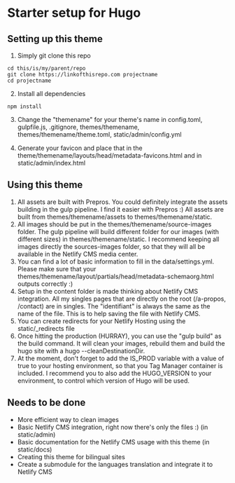# Starter setup for Hugo

## Setting up this theme

1) Simply git clone this repo

```
cd this/is/my/parent/repo
git clone https://linkofthisrepo.com projectname
cd projectname
```

2) Install all dependencies

```
npm install
```

3) Change the "themename" for your theme's name in config.toml, gulpfile.js, .gitignore, themes/themename, themes/themename/theme.toml, static/admin/config.yml

4) Generate your favicon and place that in the theme/themename/layouts/head/metadata-favicons.html and in static/admin/index.html

## Using this theme

1) All assets are built with Prepros. You could definitely integrate the assets building in the gulp pipeline. I find it easier with Prepros :) All assets are built from themes/themename/assets to themes/themename/static.
2) All images should be put in the themes/themename/source-images folder. The gulp pipeline will build different folder for our images (with different sizes) in themes/themename/static. I recommend keeping all images directly the sources-images folder, so that they will all be available in the Netlify CMS media center. 
3) You can find a lot of basic information to fill in the data/settings.yml. Please make sure that your themes/themename/layout/partials/head/metadata-schemaorg.html outputs correctly :)
4) Setup in the content folder is made thinking about Netlify CMS integration. All my singles pages that are directly on the root (/a-propos, /contact) are in singles. The "identifiant" is always the same as the name of the file. This is to help saving the file with Netlify CMS.
5) You can create redirects for your Netlify Hosting using the static/\_redirects file
6) Once hitting the production (HURRAY), you can use the "gulp build" as the build command. It will clean your images, rebuild them and build the hugo site with a hugo --cleanDestinationDir.
7) At the moment, don't forget to add the IS_PROD variable with a value of true to your hosting environment, so that you Tag Manager container is included. I recommend you to also add the HUGO_VERSION to your environment, to control which version of Hugo will be used.

## Needs to be done

- More efficient way to clean images
- Basic Netlify CMS integration, right now there's only the files :) (in static/admin)
- Basic documentation for the Netlify CMS usage with this theme (in static/docs)
- Creating this theme for bilingual sites
- Create a submodule for the languages translation and integrate it to Netlify CMS
